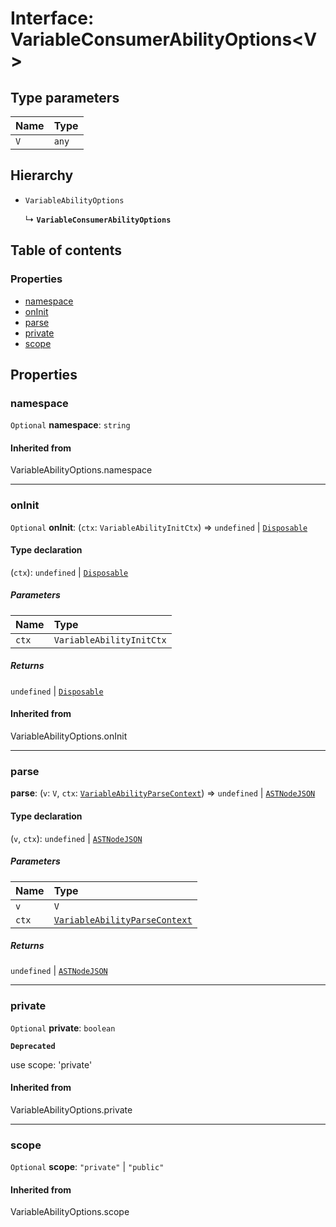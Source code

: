 # Interface: VariableConsumerAbilityOptions\<V>

## Type parameters

| Name | Type |
| :------ | :------ |
| `V` | `any` |

## Hierarchy

* `VariableAbilityOptions`

  ↳ **`VariableConsumerAbilityOptions`**

## Table of contents

### Properties

* [namespace](/en/auto-docs/fixed-layout-editor/interfaces/VariableConsumerAbilityOptions.md#namespace)
* [onInit](/en/auto-docs/fixed-layout-editor/interfaces/VariableConsumerAbilityOptions.md#oninit)
* [parse](/en/auto-docs/fixed-layout-editor/interfaces/VariableConsumerAbilityOptions.md#parse)
* [private](/en/auto-docs/fixed-layout-editor/interfaces/VariableConsumerAbilityOptions.md#private)
* [scope](/en/auto-docs/fixed-layout-editor/interfaces/VariableConsumerAbilityOptions.md#scope)

## Properties

### namespace

`Optional` **namespace**: `string`

#### Inherited from

VariableAbilityOptions.namespace

***

### onInit

`Optional` **onInit**: (`ctx`: `VariableAbilityInitCtx`) => `undefined` | [`Disposable`](/en/auto-docs/fixed-layout-editor/interfaces/Disposable-1.md)

#### Type declaration

(`ctx`): `undefined` | [`Disposable`](/en/auto-docs/fixed-layout-editor/interfaces/Disposable-1.md)

##### Parameters

| Name | Type |
| :------ | :------ |
| `ctx` | `VariableAbilityInitCtx` |

##### Returns

`undefined` | [`Disposable`](/en/auto-docs/fixed-layout-editor/interfaces/Disposable-1.md)

#### Inherited from

VariableAbilityOptions.onInit

***

### parse

**parse**: (`v`: `V`, `ctx`: [`VariableAbilityParseContext`](/en/auto-docs/fixed-layout-editor/interfaces/VariableAbilityParseContext.md)) => `undefined` | [`ASTNodeJSON`](/en/auto-docs/fixed-layout-editor/interfaces/ASTNodeJSON.md)

#### Type declaration

(`v`, `ctx`): `undefined` | [`ASTNodeJSON`](/en/auto-docs/fixed-layout-editor/interfaces/ASTNodeJSON.md)

##### Parameters

| Name | Type |
| :------ | :------ |
| `v` | `V` |
| `ctx` | [`VariableAbilityParseContext`](/en/auto-docs/fixed-layout-editor/interfaces/VariableAbilityParseContext.md) |

##### Returns

`undefined` | [`ASTNodeJSON`](/en/auto-docs/fixed-layout-editor/interfaces/ASTNodeJSON.md)

***

### private

`Optional` **private**: `boolean`

**`Deprecated`**

use scope: 'private'

#### Inherited from

VariableAbilityOptions.private

***

### scope

`Optional` **scope**: `"private"` | `"public"`

#### Inherited from

VariableAbilityOptions.scope
